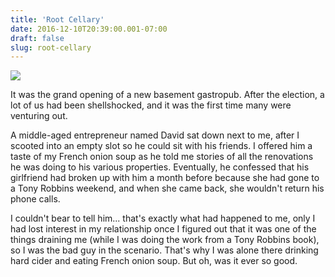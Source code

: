 ```yaml
---
title: 'Root Cellary'
date: 2016-12-10T20:39:00.001-07:00
draft: false
slug: root-cellary
---
```


![](/images/blog/legacy/blogger-image--340527570.jpg)

  

It was the grand opening of a new basement gastropub. After the election, a lot of us had been shellshocked, and it was the first time many were venturing out. 

  

A middle-aged entrepreneur named David sat down next to me, after I scooted into an empty slot so he could sit with his friends. I offered him a taste of my French onion soup as he told me stories of all the renovations he was doing to his various properties. Eventually, he confessed that his girlfriend had broken up with him a month before because she had gone to a Tony Robbins weekend, and when she came back, she wouldn't return his phone calls. 

  

I couldn't bear to tell him... that's exactly what had happened to me, only I had lost interest in my relationship once I figured out that it was one of the things draining me (while I was doing the work from a Tony Robbins book), so I was the bad guy in the scenario. That's why I was alone there drinking hard cider and eating French onion soup. But oh, was it ever so good.